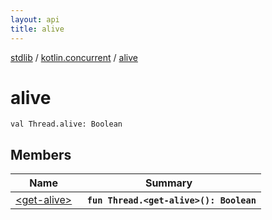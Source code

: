 ```yaml
---
layout: api
title: alive
---
```

[stdlib](../../index.md) / [kotlin.concurrent](../index.md) / [alive](index.md)

# alive

```
val Thread.alive: Boolean
```

## Members

| Name | Summary |
|------|---------|
|[&lt;get-alive&gt;](_get-alive_.md)|&nbsp;&nbsp;**`fun Thread.<get-alive>(): Boolean`**<br>|
